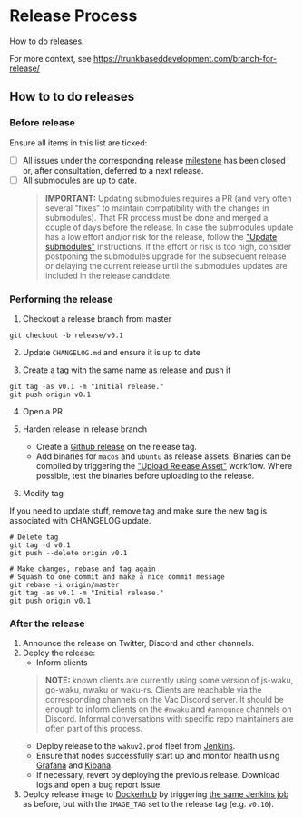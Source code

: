# Release Process

How to do releases.

For more context, see https://trunkbaseddevelopment.com/branch-for-release/

## How to to do releases

### Before release

Ensure all items in this list are ticked:
- [ ] All issues under the corresponding release [milestone](https://github.com/status-im/nwaku/milestones) has been closed or, after consultation, deferred to a next release.
- [ ] All submodules are up to date.
  > **IMPORTANT:** Updating submodules requires a PR (and very often several "fixes" to maintain compatibility with the changes in submodules). That PR process must be done and merged a couple of days before the release.
  > In case the submodules update has a low effort and/or risk for the release, follow the ["Update submodules"](./git-submodules.md) instructions.
  > If the effort or risk is too high, consider postponing the submodules upgrade for the subsequent release or delaying the current release until the submodules updates are included in the release candidate.

### Performing the release

1. Checkout a release branch from master

`git checkout -b release/v0.1`

2. Update `CHANGELOG.md` and ensure it is up to date

3. Create a tag with the same name as release and push it

```
git tag -as v0.1 -m "Initial release."
git push origin v0.1
```

4. Open a PR

5. Harden release in release branch
    - Create a [Github release](https://github.com/status-im/nwaku/releases) on the release tag.
    - Add binaries for `macos` and `ubuntu` as release assets. Binaries can be compiled by triggering the ["Upload Release Asset"](https://github.com/status-im/nwaku/actions/workflows/release-assets.yml) workflow. Where possible, test the binaries before uploading to the release.

6. Modify tag

If you need to update stuff, remove tag and make sure the new tag is associated
with CHANGELOG update.

```
# Delete tag
git tag -d v0.1
git push --delete origin v0.1

# Make changes, rebase and tag again
# Squash to one commit and make a nice commit message
git rebase -i origin/master
git tag -as v0.1 -m "Initial release."
git push origin v0.1
```

### After the release

1. Announce the release on Twitter, Discord and other channels.
2. Deploy the release:
   - Inform clients
   > **NOTE:** known clients are currently using some version of js-waku, go-waku, nwaku or waku-rs.
   > Clients are reachable via the corresponding channels on the Vac Discord server.
   > It should be enough to inform clients on the `#nwaku` and `#announce` channels on Discord.
   > Informal conversations with specific repo maintainers are often part of this process.
   - Deploy release to the `wakuv2.prod` fleet from [Jenkins](https://ci.status.im/job/nim-waku/job/deploy-v2-prod/).
   - Ensure that nodes successfully start up and monitor health using [Grafana](https://grafana.infra.status.im/d/qrp_ZCTGz/nim-waku-v2?orgId=1) and [Kibana](https://kibana.infra.status.im/goto/a7728e70-eb26-11ec-81d1-210eb3022c76).
   - If necessary, revert by deploying the previous release. Download logs and open a bug report issue.
3. Deploy release image to [Dockerhub](https://hub.docker.com/layers/statusteam/nim-waku/a5f8b9/images/sha256-88691a8f82bd6a4242fa99053a65b7fc4762b23a2b4e879d0f8b578c798a0e09?context=explore) by triggering [the same Jenkins job](https://ci.status.im/job/nim-waku/job/deploy-v2-prod/) as before, but with the `IMAGE_TAG` set to the release tag (e.g. `v0.10`).
